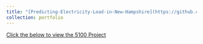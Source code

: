 ```yaml
---
title: "[Predicting-Electricity-Load-in-New-Hampshire](https://github.com/Ruqhaiya/Predicting-Electricity-Load-in-New-Hampshire/blob/main/5100_Project_Combined.ipynb)"
collection: portfolio
---
```

 

[Click the below to view the 5100 Project](https://github.com/Ruqhaiya/Predicting-Electricity-Load-in-New-Hampshire/blob/main/5100_Project_Combined.ipynb)


 
